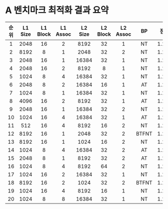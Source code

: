# A 벤치마크 최적화 결과 요약

| 순위 | L1 Size | L1 Block | L1 Assoc | L2 Size | L2 Block | L2 Assoc |  BP   |  점수   |    사이클    |  CPI  |
|:--:|:-------:|:--------:|:--------:|:-------:|:--------:|:--------:|:-----:|:-----:|:---------:|:-----:|
| 1  |  2048   |    16    |    2     |  8192   |    32    |    1     |  NT   | 1.196 | 6,855,875 | 1.625 |
| 2  |  8192   |    8     |    1     |  2048   |    32    |    2     |  NT   | 1.192 | 6,644,312 | 1.574 |
| 3  |  2048   |    16    |    1     |  16384  |    32    |    1     |  NT   | 1.181 | 6,942,995 | 1.645 |
| 4  |  2048   |    16    |    2     |  8192   |    8     |    1     |  NT   | 1.180 | 6,944,227 | 1.645 |
| 5  |  1024   |    8     |    4     |  16384  |    32    |    1     |  NT   | 1.180 | 6,921,281 | 1.640 |
| 6  |  2048   |    8     |    2     |  16384  |    16    |    1     |  AT   | 1.175 | 6,846,435 | 1.622 |
| 7  |  1024   |    8     |    1     |  16384  |    32    |    1     |  NT   | 1.174 | 7,306,369 | 1.731 |
| 8  |  4096   |    16    |    2     |  8192   |    32    |    1     |  AT   | 1.173 | 6,698,023 | 1.587 |
| 9  |  2048   |    16    |    1     |  16384  |    32    |    2     |  NT   | 1.170 | 6,942,643 | 1.645 |
| 10 |  1024   |    16    |    4     |  16384  |    32    |    1     |  AT   | 1.169 | 6,988,995 | 1.656 |
| 11 |   512   |    16    |    4     |  8192   |    16    |    2     |  NT   | 1.168 | 7,390,431 | 1.751 |
| 12 |  8192   |    16    |    1     |  2048   |    32    |    2     | BTFNT | 1.168 | 6,519,172 | 1.545 |
| 13 |  8192   |    16    |    1     |  1024   |    16    |    2     |  NT   | 1.168 | 6,779,645 | 1.606 |
| 14 |  1024   |    8     |    4     |  16384  |    32    |    2     |  AT   | 1.163 | 6,951,287 | 1.647 |
| 15 |  2048   |    8     |    1     |  8192   |    32    |    2     |  AT   | 1.160 | 7,135,999 | 1.691 |
| 16 |  1024   |    8     |    4     |  8192   |    64    |    2     |  NT   | 1.159 | 6,948,121 | 1.646 |
| 17 |  1024   |    16    |    2     |  16384  |    32    |    1     |  NT   | 1.158 | 7,260,004 | 1.720 |
| 18 |  8192   |    16    |    2     |  1024   |    32    |    2     | BTFNT | 1.158 | 6,448,365 | 1.528 |
| 19 |  1024   |    16    |    4     |  8192   |    16    |    1     |  NT   | 1.157 | 7,196,358 | 1.705 |
| 20 |  1024   |    8     |    8     |  16384  |    32    |    1     |  NT   | 1.157 | 6,741,772 | 1.597 |

